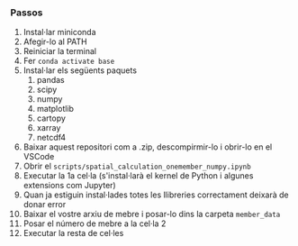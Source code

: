 ### Passos

1. Instal·lar miniconda
2. Afegir-lo al PATH
3. Reiniciar la terminal
4. Fer `conda activate base`
5. Instal·lar els següents paquets
   1. pandas
   2. scipy
   3. numpy
   4. matplotlib
   5. cartopy
   6. xarray
   7. netcdf4
6. Baixar aquest repositori com a .zip, descompirmir-lo i obrir-lo en el  VSCode
7. Obrir el `scripts/spatial_calculation_onemember_numpy.ipynb`
8. Executar la 1a cel·la (s'instal·larà el kernel de Python i algunes extensions com Jupyter)
9. Quan ja estiguin instal·lades totes les llibreries correctament deixarà de donar error
10. Baixar el vostre arxiu de mebre i posar-lo dins la carpeta `member_data`
11. Posar el número de mebre a la cel·la 2
12. Executar la resta de cel·les

